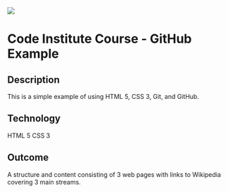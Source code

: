 <img src="https://codeinstitute.s3.amazonaws.com/fullstack/ci_logo_small.png" style="margin: 0;">

# Code Institute Course - GitHub Example

## Description
This is a simple example of using HTML 5, CSS 3, Git, and GitHub.

## Technology
HTML 5
CSS 3

## Outcome
A structure and content consisting of 3 web pages with links to Wikipedia covering 3 main streams.